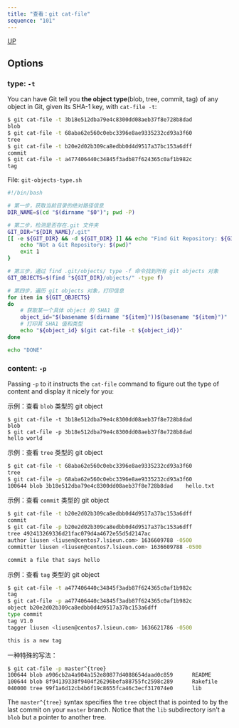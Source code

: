 ```yaml
---
title: "查看：git cat-file"
sequence: "101"
---
```


[UP](/git/git-index.html)


## Options

### type: `-t`

You can have Git tell you **the object type**(blob, tree, commit, tag) of any object in Git, given its SHA-1 key, with `cat-file -t`:

```bash
$ git cat-file -t 3b18e512dba79e4c8300dd08aeb37f8e728b8dad
blob
$ git cat-file -t 68aba62e560c0ebc3396e8ae9335232cd93a3f60
tree
$ git cat-file -t b20e2d02b309ca8edbb0d4d9517a37bc153a6dff
commit
$ git cat-file -t a477406440c34845f3adb87f624365c0af1b982c
tag
```

File: `git-objects-type.sh`

```bash
#!/bin/bash

# 第一步，获取当前目录的绝对路径信息
DIR_NAME=$(cd "$(dirname "$0")"; pwd -P)

# 第二步，检测是否存在.git 文件夹
GIT_DIR="${DIR_NAME}/.git"
[[ -e ${GIT_DIR} && -d ${GIT_DIR} ]] && echo "Find Git Repository: ${GIT_DIR}" || {
    echo "Not a Git Repository: $(pwd)"
    exit 1
}

# 第三步，通过 find .git/objects/ type -f 命令找到所有 git objects 对象
GIT_OBJECTS=$(find "${GIT_DIR}/objects/" -type f)

# 第四步，遍历 git objects 对象，打印信息
for item in ${GIT_OBJECTS}
do
    # 获取某一个具体 object 的 SHA1 值
    object_id="$(basename $(dirname "${item}"))$(basename "${item}")"
    # 打印其 SHA1 值和类型
    echo "${object_id} $(git cat-file -t ${object_id})"
done

echo "DONE"
```

### content: `-p`

Passing `-p` to it instructs the `cat-file` command to figure out the type of content and display it nicely for you:

示例：查看 `blob` 类型的 git object

```text
$ git cat-file -t 3b18e512dba79e4c8300dd08aeb37f8e728b8dad
blob
$ git cat-file -p 3b18e512dba79e4c8300dd08aeb37f8e728b8dad
hello world
```

示例：查看 `tree` 类型的 git object

```bash
$ git cat-file -t 68aba62e560c0ebc3396e8ae9335232cd93a3f60
tree
$ git cat-file -p 68aba62e560c0ebc3396e8ae9335232cd93a3f60
100644 blob 3b18e512dba79e4c8300dd08aeb37f8e728b8dad	hello.txt
```

示例：查看 `commit` 类型的 git object

```bash
$ git cat-file -t b20e2d02b309ca8edbb0d4d9517a37bc153a6dff
commit
$ git cat-file -p b20e2d02b309ca8edbb0d4d9517a37bc153a6dff
tree 492413269336d21fac079d4a4672e55d5d2147ac
author liusen <liusen@centos7.lsieun.com> 1636609788 -0500
committer liusen <liusen@centos7.lsieun.com> 1636609788 -0500

commit a file that says hello
```

示例：查看 `tag` 类型的 git object

```bash
$ git cat-file -t a477406440c34845f3adb87f624365c0af1b982c
tag
$ git cat-file -p a477406440c34845f3adb87f624365c0af1b982c
object b20e2d02b309ca8edbb0d4d9517a37bc153a6dff
type commit
tag V1.0
tagger liusen <liusen@centos7.lsieun.com> 1636621786 -0500

this is a new tag
```

一种特殊的写法：

```bash
$ git cat-file -p master^{tree}
100644 blob a906cb2a4a904a152e80877d4088654daad0c859      README
100644 blob 8f94139338f9404f26296befa88755fc2598c289      Rakefile
040000 tree 99f1a6d12cb4b6f19c8655fca46c3ecf317074e0      lib
```

The `master^{tree}` syntax specifies the `tree` object that is pointed to by the last commit on your `master` branch.
Notice that the `lib` subdirectory isn't a `blob` but a pointer to another tree.
